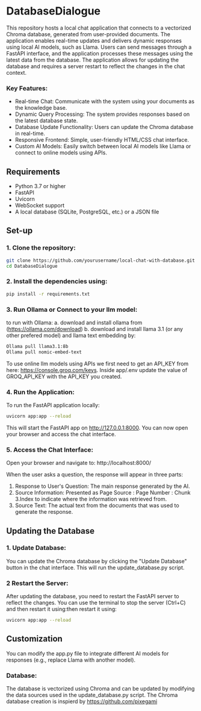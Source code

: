 # DatabaseDialogue
This repository hosts a local chat application that connects to a vectorized Chroma database, generated from user-provided documents. The application enables real-time updates and delivers dynamic responses using local AI models, such as Llama. Users can send messages through a FastAPI interface, and the application processes these messages using the latest data from the database. The application allows for updating the database and requires a server restart to reflect the changes in the chat context. 

### Key Features:
- Real-time Chat: Communicate with the system using your documents as the knowledge base.
- Dynamic Query Processing: The system provides responses based on the latest database state.
- Database Update Functionality: Users can update the Chroma database in real-time.
- Responsive Frontend: Simple, user-friendly HTML/CSS chat interface.
- Custom AI Models: Easily switch between local AI models like Llama or connect to online models using APIs.

## Requirements

- Python 3.7 or higher
- FastAPI
- Uvicorn
- WebSocket support
- A local database (SQLite, PostgreSQL, etc.) or a JSON file

## Set-up

### 1. Clone the repository:
```bash
git clone https://github.com/yourusername/local-chat-with-database.git
cd DatabaseDialogue
```

### 2. Install the dependencies using:
```bash
pip install -r requirements.txt
```

### 3. Run Ollama or Connect to your llm model:    
to run with Ollama:
a. download and install ollama from (https://ollama.com/download)
b. download and install llama 3.1 (or any other prefered model) and llama text embedding by: 
```bash
Ollama pull llama3.1:8b
Ollama pull nomic-embed-text
```

To use online llm models using APIs we first need to get an API_KEY from here: https://console.groq.com/keys. 
Inside app/.env update the value of GROQ_API_KEY with the API_KEY you created. 

### 4. Run the Application:    

To run the FastAPI application locally: 
```bash
uvicorn app:app --reload
```

This will start the FastAPI app on http://127.0.0.1:8000. You can now open your browser and access the chat interface.

### 5. Access the Chat Interface:    

Open your browser and navigate to: http://localhost:8000/

When the user asks a question, the response will appear in three parts:

1. Response to User's Question: The main response generated by the AI.
2. Source Information: Presented as Page Source : Page Number : Chunk 3.Index to indicate where the information was retrieved from.
3. Source Text: The actual text from the documents that was used to generate the response.

## Updating the Database

### 1. Update Database: 
You can update the Chroma database by clicking the "Update Database" button in the chat interface. This will run the update_database.py script.


### 2 Restart the Server: 
After updating the database, you need to restart the FastAPI server to reflect the changes. You can use the terminal to stop the server (Ctrl+C) and then restart it using:then restart it using: 
```bash
uvicorn app:app --reload
```

## Customization
<!-- ### Models:  -->
You can modify the app.py file to integrate different AI models for responses (e.g., replace Llama with another model).

### Database: 
The database is vectorized using Chroma and can be updated by modifying the data sources used in the update_database.py script.
The Chroma database creation is inspierd by https://github.com/pixegami